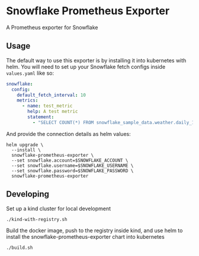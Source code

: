 # Snowflake Prometheus Exporter

A Prometheus exporter for Snowflake

## Usage

The default way to use this exporter is by installing it into kubernetes with helm. You will need to set up your Snowflake fetch configs inside `values.yaml` like so:

```yaml
snowflake:
  config:
    default_fetch_interval: 10
    metrics:
      - name: test_metric
        help: A test metric
        statement:
          - "SELECT COUNT(*) FROM snowflake_sample_data.weather.daily_14_total" # snowflake_sample_data.weather.daily_14_total is available in all Snowflake accounts and can be accessed using the `public` role
```

And provide the connection details as helm values:

```
helm upgrade \
  --install \
  snowflake-prometheus-exporter \
  --set snowflake.account=$SNOWFLAKE_ACCOUNT \
  --set snowflake.username=$SNOWFLAKE_USERNAME \
  --set snowflake.password=$SNOWFLAKE_PASSWORD \
  snowflake-prometheus-exporter
```

## Developing

Set up a kind cluster for local development

```
./kind-with-registry.sh
```

Build the docker image, push to the registry inside kind, and use helm to install the snowflake-prometheus-exporter chart into kubernetes

```
./build.sh
```
